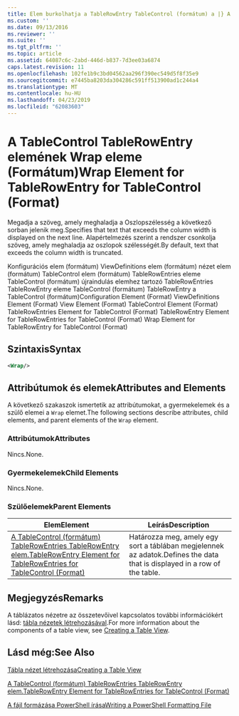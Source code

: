 ```yaml
---
title: Elem burkolhatja a TableRowEntry TableControl (formátum) a |} A Microsoft Docs
ms.custom: ''
ms.date: 09/13/2016
ms.reviewer: ''
ms.suite: ''
ms.tgt_pltfrm: ''
ms.topic: article
ms.assetid: 64087c6c-2abd-446d-b837-7d3ee03a6874
caps.latest.revision: 11
ms.openlocfilehash: 102fe1b9c3bd04562aa296f390ec549d5f8f35e9
ms.sourcegitcommit: e7445ba8203da304286c591ff513900ad1c244a4
ms.translationtype: MT
ms.contentlocale: hu-HU
ms.lasthandoff: 04/23/2019
ms.locfileid: "62083603"
---
```

# <a name="wrap-element-for-tablerowentry-for-tablecontrol--format"></a><span data-ttu-id="71ec3-102">A TableControl TableRowEntry elemének Wrap eleme (Formátum)</span><span class="sxs-lookup"><span data-stu-id="71ec3-102">Wrap Element for TableRowEntry for TableControl  (Format)</span></span>

<span data-ttu-id="71ec3-103">Megadja a szöveg, amely meghaladja a Oszlopszélesség a következő sorban jelenik meg.</span><span class="sxs-lookup"><span data-stu-id="71ec3-103">Specifies that text that exceeds the column width is displayed on the next line.</span></span> <span data-ttu-id="71ec3-104">Alapértelmezés szerint a rendszer csonkolja szöveg, amely meghaladja az oszlopok szélességét.</span><span class="sxs-lookup"><span data-stu-id="71ec3-104">By default, text that exceeds the column width is truncated.</span></span>

<span data-ttu-id="71ec3-105">Konfigurációs elem (formátum) ViewDefinitions elem (formátum) nézet elem (formátum) TableControl elem (formátum) TableRowEntries eleme TableControl (formátum) újraindulás elemhez tartozó TableRowEntries TableRowEntry eleme TableControl (formátum) TableRowEntry a TableControl (formátum)</span><span class="sxs-lookup"><span data-stu-id="71ec3-105">Configuration Element (Format) ViewDefinitions Element (Format) View Element (Format) TableControl Element (Format) TableRowEntries Element for TableControl (Format) TableRowEntry Element for TableRowEntries for TableControl (Format) Wrap Element for TableRowEntry for TableControl (Format)</span></span>

## <a name="syntax"></a><span data-ttu-id="71ec3-106">Szintaxis</span><span class="sxs-lookup"><span data-stu-id="71ec3-106">Syntax</span></span>

```xml
<Wrap/>
```

## <a name="attributes-and-elements"></a><span data-ttu-id="71ec3-107">Attribútumok és elemek</span><span class="sxs-lookup"><span data-stu-id="71ec3-107">Attributes and Elements</span></span>

<span data-ttu-id="71ec3-108">A következő szakaszok ismertetik az attribútumokat, a gyermekelemek és a szülő elemei a `Wrap` elemet.</span><span class="sxs-lookup"><span data-stu-id="71ec3-108">The following sections describe attributes, child elements, and parent elements of the `Wrap` element.</span></span>

### <a name="attributes"></a><span data-ttu-id="71ec3-109">Attribútumok</span><span class="sxs-lookup"><span data-stu-id="71ec3-109">Attributes</span></span>

<span data-ttu-id="71ec3-110">Nincs.</span><span class="sxs-lookup"><span data-stu-id="71ec3-110">None.</span></span>

### <a name="child-elements"></a><span data-ttu-id="71ec3-111">Gyermekelemek</span><span class="sxs-lookup"><span data-stu-id="71ec3-111">Child Elements</span></span>

<span data-ttu-id="71ec3-112">Nincs.</span><span class="sxs-lookup"><span data-stu-id="71ec3-112">None.</span></span>

### <a name="parent-elements"></a><span data-ttu-id="71ec3-113">Szülőelemek</span><span class="sxs-lookup"><span data-stu-id="71ec3-113">Parent Elements</span></span>

|<span data-ttu-id="71ec3-114">Elem</span><span class="sxs-lookup"><span data-stu-id="71ec3-114">Element</span></span>|<span data-ttu-id="71ec3-115">Leírás</span><span class="sxs-lookup"><span data-stu-id="71ec3-115">Description</span></span>|
|-------------|-----------------|
|[<span data-ttu-id="71ec3-116">A TableControl (formátum) TableRowEntries TableRowEntry elem.</span><span class="sxs-lookup"><span data-stu-id="71ec3-116">TableRowEntry Element for TableRowEntries for TableControl (Format)</span></span>](./tablerowentry-element-for-tablerowentries-for-tablecontrol-format.md)|<span data-ttu-id="71ec3-117">Határozza meg, amely egy sort a táblában megjelennek az adatok.</span><span class="sxs-lookup"><span data-stu-id="71ec3-117">Defines the data that is displayed in a row of the table.</span></span>|

## <a name="remarks"></a><span data-ttu-id="71ec3-118">Megjegyzés</span><span class="sxs-lookup"><span data-stu-id="71ec3-118">Remarks</span></span>

<span data-ttu-id="71ec3-119">A táblázatos nézetre az összetevőivel kapcsolatos további információkért lásd: [tábla nézetek létrehozásával](./creating-a-table-view.md).</span><span class="sxs-lookup"><span data-stu-id="71ec3-119">For more information about the components of a table view, see [Creating a Table View](./creating-a-table-view.md).</span></span>

## <a name="see-also"></a><span data-ttu-id="71ec3-120">Lásd még:</span><span class="sxs-lookup"><span data-stu-id="71ec3-120">See Also</span></span>

[<span data-ttu-id="71ec3-121">Tábla nézet létrehozása</span><span class="sxs-lookup"><span data-stu-id="71ec3-121">Creating a Table View</span></span>](./creating-a-table-view.md)

[<span data-ttu-id="71ec3-122">A TableControl (formátum) TableRowEntries TableRowEntry elem.</span><span class="sxs-lookup"><span data-stu-id="71ec3-122">TableRowEntry Element for TableRowEntries for TableControl (Format)</span></span>](./tablerowentry-element-for-tablerowentries-for-tablecontrol-format.md)

[<span data-ttu-id="71ec3-123">A fájl formázása PowerShell írása</span><span class="sxs-lookup"><span data-stu-id="71ec3-123">Writing a PowerShell Formatting File</span></span>](./writing-a-powershell-formatting-file.md)
